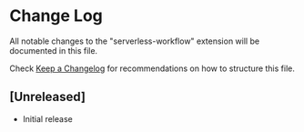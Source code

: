 # Change Log

All notable changes to the "serverless-workflow" extension will be documented in this file.

Check [Keep a Changelog](http://keepachangelog.com/) for recommendations on how to structure this file.

## [Unreleased]

- Initial release